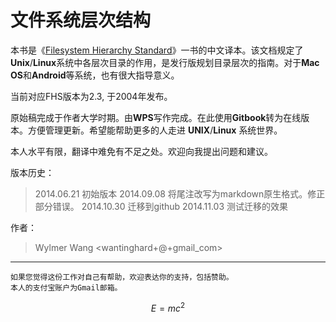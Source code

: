 # 文件系统层次结构

本书是《[Filesystem Hierarchy Standard](www.pathname.com/fhs)》一书的中文译本。该文档规定了**Unix**/**Linux**系统中各层次目录的作用，是发行版规划目录层次的指南。对于**Mac OS**和**Android**等系统，也有很大指导意义。

当前对应FHS版本为2.3, 于2004年发布。

原始稿完成于作者大学时期。由**WPS**写作完成。在此使用**Gitbook**转为在线版本。方便管理更新。希望能帮助更多的人走进 **UNIX**/**Linux** 系统世界。

本人水平有限，翻译中难免有不足之处。欢迎向我提出问题和建议。


版本历史：
> 2014.06.21 初始版本
> 2014.09.08 将尾注改写为markdown原生格式。修正部分错误。
> 2014.10.30 迁移到github
> 2014.11.03 测试迁移的效果

作者：
> Wylmer Wang &lt;wantinghard+@+gmail_com&gt;

---
```
如果您觉得这份工作对自己有帮助，欢迎表达你的支持，包括赞助。
本人的支付宝账户为Gmail邮箱。
```

$$E=mc^2$$
